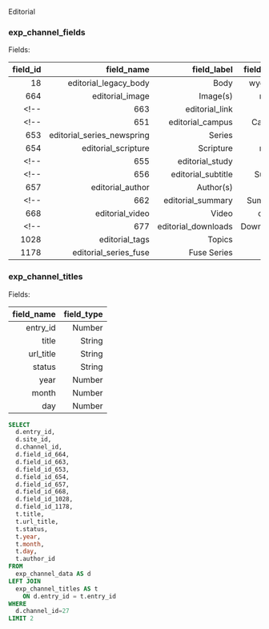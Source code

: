
Editorial

### exp_channel_fields

Fields:

|field_id|field_name|field_label|field_type|
|-------:|---------:|----------:|---------:|
|18|editorial_legacy_body|Body|wygwam|
|664|editorial_image|Image(s)|matrix|
<!-- |663|editorial_link|Link|matrix| -->
<!-- |651|editorial_campus|Campus|playa| -->
|653|editorial_series_newspring|Series|playa|
|654|editorial_scripture|Scripture|matrix|
<!-- |655|editorial_study|Study|Playa| -->
<!-- |656|editorial_subtitle|Subtitle|text| -->
|657|editorial_author|Author(s)|tag|
<!-- |662|editorial_summary|Summary|textarea| -->
|668|editorial_video|Video|ooyala|
<!-- |677|editorial_downloads|Downloads|matrix| -->
|1028|editorial_tags|Topics|tag|
|1178|editorial_series_fuse|Fuse Series|playa|


### exp_channel_titles

Fields:

|field_name|field_type|
|---------:|---------:|
|entry_id|Number|
|title|String|
|url_title|String|
|status|String|
|year|Number|
|month|Number|
|day|Number|


```sql
SELECT
  d.entry_id,
  d.site_id,
  d.channel_id,
  d.field_id_664,
  d.field_id_663,
  d.field_id_653,
  d.field_id_654,
  d.field_id_657,
  d.field_id_668,
  d.field_id_1028,
  d.field_id_1178,
  t.title,
  t.url_title,
  t.status,
  t.year,
  t.month,
  t.day,
  t.author_id
FROM
  exp_channel_data AS d
LEFT JOIN
  exp_channel_titles AS t
    ON d.entry_id = t.entry_id
WHERE
  d.channel_id=27
LIMIT 2

```
